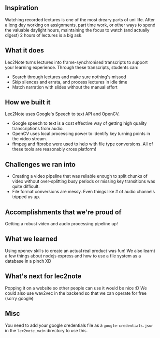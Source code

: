 ## Inspiration
Watching recorded lectures is one of the most dreary parts of uni life. After a long day working on assignments, part time work, or other ways to spend the valuable daylight hours, maintaining the focus to watch (and actually digest) 2 hours of lectures is a big ask. 

## What it does
Lec2Note turns lectures into frame-synchronised transcripts to support your learning experience. Through these transcripts, students can:
- Search through lectures and make sure nothing's missed
- Skip silences and errata, and process lectures in idle time
- Match narration with slides without the manual effort

## How we built it
Lec2Note uses Google's Speech to text API and OpenCV. 
- Google speech to text is a cost effective way of getting high quality transcriptions from audio.
- OpenCV uses local processing power to identify key turning points in the video stream.
- ffmpeg and ffprobe were used to help with file type conversions.
All of these tools are reasonably cross platform!
## Challenges we ran into
- Creating a video pipeline that was reliable enough to split chunks of video without over-splitting busy periods or missing key transitions was quite difficult. 
- File format conversions are messy. Even things like # of audio channels tripped us up.
## Accomplishments that we're proud of
Getting a robust video and audio processing pipeline up!

## What we learned
Using opencv skills to create an actual real product was fun! We also learnt a few things about nodejs express and how to use a file system as a database in a pinch XD

## What's next for lec2note
Popping it on a website so other people can use it would be nice :D We could also use wav2vec in the backend so that we can operate for free (sorry google)

## Misc
You need to add your google credentials file as a `google-credentials.json` in the `lec2note_main` directory to use this.

